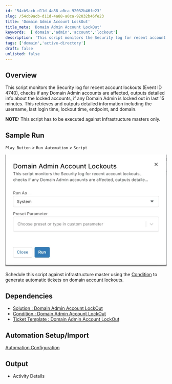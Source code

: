 ```yaml
---
id: '54cb9acb-d11d-4a88-a0ca-92032b46fe23'
slug: /54cb9acb-d11d-4a88-a0ca-92032b46fe23
title: 'Domain Admin Account LockOut'
title_meta: 'Domain Admin Account LockOut'
keywords:  ['domain','admin','account','lockout']
description: 'This script monitors the Security log for recent account lockouts, checks if any Domain Admin accounts are affected, outputs detailed info about the locked accounts, and fails immediately if any Domain Admin is locked out.'
tags: ['domain','active-directory']
draft: false
unlisted: false
---
```


## Overview
This script monitors the Security log for recent account lockouts (Event ID 4740), checks if any Domain Admin accounts are affected, outputs detailed info about the locked accounts, if any Domain Admin is locked out in last 15 minutes. This retrieves and outputs detailed information including the username, last login time, lockout time, endpoint, and domain.

**NOTE:** This script has to be executed against Infrastructure masters only.

## Sample Run

`Play Button` > `Run Automation` > `Script`  

![SampleRun1](../../../static/img/docs/54cb9acb-d11d-4a88-a0ca-92032b46fe23/image1.webp)

Schedule this script against infrastructure master using the [Condition](/docs/588b31d4-04a3-4b39-af8c-6c1f24da0710) to generate automatic tickets on domain account lockouts.

## Dependencies
- [Solution : Domain Admin Account LockOut](/docs/87830e26-2018-4cd1-ba7e-a66fae0aa7e6)
- [Condition : Domain Admin Account LockOut](/docs/588b31d4-04a3-4b39-af8c-6c1f24da0710)
- [Ticket Template : Domain Admin Account LockOut](/docs/4583116e-e1b9-42bc-826d-61ec2785e532)

## Automation Setup/Import

[Automation Configuration](https://github.com/ProVal-Tech/ninjarmm/blob/main/scripts/domain-admin-account-lockouts.ps1)

## Output

- Activity Details 
